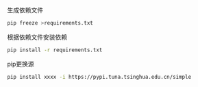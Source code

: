 生成依赖文件
```bash
pip freeze >requirements.txt
```` 
根据依赖文件安装依赖
```bash
pip install -r requirements.txt
````
pip更换源
```bash
pip install xxxx -i https://pypi.tuna.tsinghua.edu.cn/simple 

````